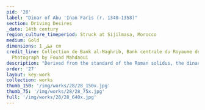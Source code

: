 ```yaml
---
pid: '28'
label: "Dinar of Abu 'Inan Faris (r. 1348–1358)"
section: Driving Desires
_date: 14th century
region_culture_timeperiod: Struck at Sijilmasa, Morocco
medium: Gold
dimensions: قطر 1 cm
credit_line: Collection de Bank al-Maghrib, Bank centrale du Royaume de Maroc, 533341.
  Photograph by Fouad Mahdaoui
description: "Derived from the standard of the Roman solidus, the dinar was an Islamic currency with a common weight of 4.5 grams. Introduced in the seventh century, dinars were minted at sites throughout the Mediterranean, often using West African gold. A dinar was of significant value and was primarily used only for large expenditures. This dinar was minted at Sijilmasa, Morocco, which was one of the most productive mints due to its close proximity to the West African gold sources. The inscription on the dinar records the political leadership of Abu ‘Inan Faris and establishes Sijilmasa as a major center of trade and production."
order: '27'
layout: key-work
collection: works
thumb_150: '/img/works/28/28_150x.jpg'
thumb_75: '/img/works/28/28_75x.jpg'
full: '/img/works/28/28_640x.jpg'
---
```

